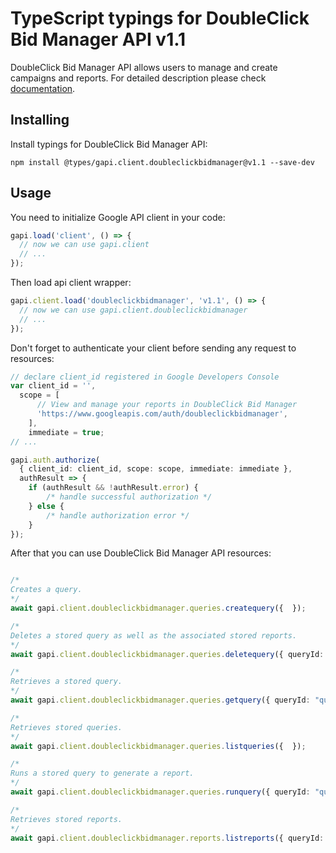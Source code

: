 # TypeScript typings for DoubleClick Bid Manager API v1.1

DoubleClick Bid Manager API allows users to manage and create campaigns and reports.
For detailed description please check [documentation](https://developers.google.com/bid-manager/).

## Installing

Install typings for DoubleClick Bid Manager API:

```
npm install @types/gapi.client.doubleclickbidmanager@v1.1 --save-dev
```

## Usage

You need to initialize Google API client in your code:

```typescript
gapi.load('client', () => {
  // now we can use gapi.client
  // ...
});
```

Then load api client wrapper:

```typescript
gapi.client.load('doubleclickbidmanager', 'v1.1', () => {
  // now we can use gapi.client.doubleclickbidmanager
  // ...
});
```

Don't forget to authenticate your client before sending any request to resources:

```typescript
// declare client_id registered in Google Developers Console
var client_id = '',
  scope = [ 
      // View and manage your reports in DoubleClick Bid Manager
      'https://www.googleapis.com/auth/doubleclickbidmanager',
    ],
    immediate = true;
// ...

gapi.auth.authorize(
  { client_id: client_id, scope: scope, immediate: immediate },
  authResult => {
    if (authResult && !authResult.error) {
        /* handle successful authorization */
    } else {
        /* handle authorization error */
    }
});
```

After that you can use DoubleClick Bid Manager API resources:

```typescript

/*
Creates a query.
*/
await gapi.client.doubleclickbidmanager.queries.createquery({  });

/*
Deletes a stored query as well as the associated stored reports.
*/
await gapi.client.doubleclickbidmanager.queries.deletequery({ queryId: "queryId",  });

/*
Retrieves a stored query.
*/
await gapi.client.doubleclickbidmanager.queries.getquery({ queryId: "queryId",  });

/*
Retrieves stored queries.
*/
await gapi.client.doubleclickbidmanager.queries.listqueries({  });

/*
Runs a stored query to generate a report.
*/
await gapi.client.doubleclickbidmanager.queries.runquery({ queryId: "queryId",  });

/*
Retrieves stored reports.
*/
await gapi.client.doubleclickbidmanager.reports.listreports({ queryId: "queryId",  });
```
